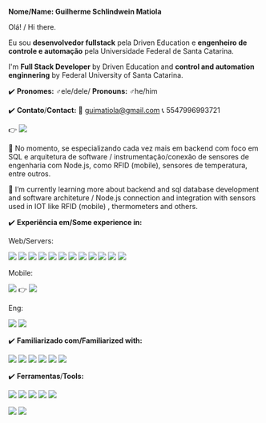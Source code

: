 **Nome/Name: Guilherme Schlindwein Matiola**

Olá! / Hi there.

Eu sou **desenvolvedor fullstack** pela Driven Education e **engenheiro de controle e automação** pela Universidade Federal de Santa Catarina.

I'm **Full Stack Developer** by Driven Education and **control and automation enginnering** by Federal University of Santa Catarina.

:heavy_check_mark: **Pronomes:** :male_sign:ele/dele/ **Pronouns:** :male_sign:he/him 

:heavy_check_mark: **Contato**/**Contact:**
:e-mail:  guimatiola@gmail.com :telephone_receiver: 5547996993721

:point_right: <a href="https://www.linkedin.com/in/guilhermesmatiola/" target="_blank" >
<img src="https://img.shields.io/badge/LinkedIn-0077B5?style=for-the-badge&logo=linkedin&logoColor=white"  /> 
</a>

🌱 No momento, se especializando cada vez mais em backend com foco em SQL e arquitetura de software / instrumentação/conexão de sensores de engenharia com Node.js, como RFID (mobile), sensores de temperatura, entre outros.

🌱 I’m currently learning more about backend and sql database development and software architeture / Node.js connection and integration with sensors used in IOT like RFID (mobile) , thermometers and others.

:heavy_check_mark: **Experiência em/Some experience in:** 

Web/Servers:

<img src="https://img.shields.io/badge/HTML5-E34F26?style=for-the-badge&logo=html5&logoColor=white" /> <img src="https://img.shields.io/badge/JavaScript-323330?style=for-the-badge&logo=javascript&logoColor=F7DF1E" />
<img src="https://img.shields.io/badge/CSS3-1572B6?style=for-the-badge&logo=css3&logoColor=white" /> <img src="https://img.shields.io/badge/next.js-000000?style=for-the-badge&logo=nextdotjs&logoColor=white"/>
<img src="https://img.shields.io/badge/React-20232A?style=for-the-badge&logo=react&logoColor=61DAFB"/> <img src="https://img.shields.io/badge/Node.js-339933?style=for-the-badge&logo=nodedotjs&logoColor=white" /> <img src="https://img.shields.io/badge/ts--node-3178C6?style=for-the-badge&logo=ts-node&logoColor=white"/> <img src="https://img.shields.io/badge/MongoDB-4EA94B?style=for-the-badge&logo=mongodb&logoColor=white" /> <img src="https://img.shields.io/badge/firebase-ffca28?style=for-the-badge&logo=firebase&logoColor=black" /> <img src="https://img.shields.io/badge/PostgreSQL-316192?style=for-the-badge&logo=postgresql&logoColor=white" /> <img src="https://img.shields.io/badge/MySQL-005C84?style=for-the-badge&logo=mysql&logoColor=white"/> <img src="https://img.shields.io/badge/Prisma-3982CE?style=for-the-badge&logo=Prisma&logoColor=white"/>

Mobile:

<img src="https://img.shields.io/badge/React_Native-20232A?style=for-the-badge&logo=react&logoColor=61DAFB" /> :point_right: <img src="https://img.shields.io/badge/Android-3DDC84?style=for-the-badge&logo=android&logoColor=white" />

Eng:

<img src="https://img.shields.io/badge/C-00599C?style=for-the-badge&logo=c&logoColor=white" /> <img src="https://img.shields.io/badge/LADDER-orange?style=for-the-badge&logo=&logoColor=white" /> 

:heavy_check_mark: **Familiarizado com/Familiarized with:**

<img src="https://img.shields.io/badge/Slack-4A154B?style=for-the-badge&logo=slack&logoColor=white" /> <img src="https://img.shields.io/badge/Discord-5865F2?style=for-the-badge&logo=discord&logoColor=white" /> <img src="https://img.shields.io/badge/Microsoft_Teams-6264A7?style=for-the-badge&logo=microsoft-teams&logoColor=white" /> 
<img src="https://img.shields.io/badge/Trello-0052CC?style=for-the-badge&logo=trello&logoColor=white" /> <img src="https://img.shields.io/badge/Zoom-2D8CFF?style=for-the-badge&logo=zoom&logoColor=white" /> <img src="https://img.shields.io/badge/Overleaf-47A141?style=for-the-badge&logo=Overleaf&logoColor=white" /> 

:heavy_check_mark: **Ferramentas**/**Tools:**

<img src="https://img.shields.io/badge/WakaTime-000000?style=for-the-badge&logo=WakaTime&logoColor=white"/> <img src="https://img.shields.io/badge/Heroku-430098?style=for-the-badge&logo=heroku&logoColor=white" /> <img src="https://img.shields.io/badge/Cypress-17202C?style=for-the-badge&logo=cypress&logoColor=white" /> <img src="https://img.shields.io/badge/Docker-2CA5E0?style=for-the-badge&logo=docker&logoColor=white" /> <img src="https://img.shields.io/badge/GIT-E44C30?style=for-the-badge&logo=git&logoColor=white" />



<img src = "https://github-readme-stats.vercel.app/api?username=guilhermesmatiola" />
    
 <img src="https://github-readme-stats.vercel.app/api/top-langs/?username=guilhermesmatiola" />
<!--
**guilhermesmatiola/guilhermesmatiola** is a ✨ _special_ ✨ repository because its `README.md` (this file) appears on your GitHub profile.

Here are some ideas to get you started:

- 🔭 I’m currently working on ...
- 🌱 I’m currently learning ...
- 👯 I’m looking to collaborate on ...
- 🤔 I’m looking for help with ...
- 💬 Ask me about ...
- 📫 How to reach me: ...
- 😄 Pronouns: ...
- ⚡ Fun fact: ...
-->
